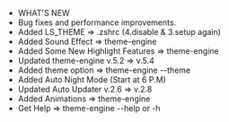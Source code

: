 + WHAT'S NEW
+ Bug fixes and performance improvements.
+ Added LS_THEME => .zshrc (4.disable & 3.setup again)
+ Added Sound Effect => theme-engine
+ Added Some New Highlight Features => theme-engine
+ Updated theme-engine v.5.2 => v.5.4
+ Added theme option => theme-engine --theme <choose>
+ Added Auto Night Mode (Start at 6 P.M)
+ Updated Auto Updater v.2.6 => v.2.8
+ Added Animations => theme-engine
+ Get Help => theme-engine --help or -h
